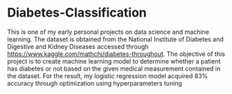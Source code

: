 # Diabetes-Classification
This is one of my early personal projects on data science and machine learning. The dataset is obtained from the National Institute of Diabetes and Digestive and Kidney Diseases accessed through https://www.kaggle.com/mathchi/diabetes-throughout. The objective of this project is to create machine learning model to determine whether a patient has diabetes or not based on the given medical measurement contained in the dataset. For the result, my logistic regression model acquired 83% accuracy through optimization using hyperparameters tuning
